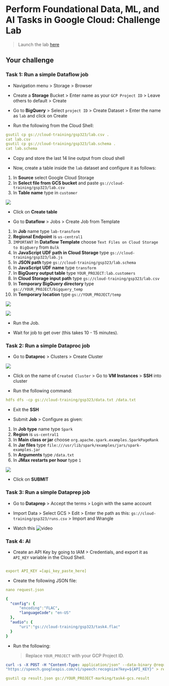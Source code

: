 # Perform Foundational Data, ML, and AI Tasks in Google Cloud: Challenge Lab

> Launch the lab [here](https://google.qwiklabs.com/focuses/11044?parent=catalog)

## Your challenge

### Task 1: Run a simple Dataflow job

* Navigation menu > Storage > Browser

* Create a **Storage** Bucket > Enter name as your `GCP Project ID` > Leave others to default > Create

* Go to **BigQuery** > Select `project ID` > Create Dataset > Enter the name as `lab` and click on Create

* Run the following from the Cloud Shell:

```yaml
gsutil cp gs://cloud-training/gsp323/lab.csv .
cat lab.csv
gsutil cp gs://cloud-training/gsp323/lab.schema .
cat lab.schema
```

* Copy and store the last 14 line output from cloud shell

* Now, create a table inside the `lab` dataset and configure it as follows:

1. In **Source** select Google Cloud Storage
2. In **Select file from GCS bucket** and paste `gs://cloud-training/gsp323/lab.csv`
3. In **Table name** type in `customer`

![](/media/dataflow_table.png)

* Click on **Create table**

* Go to **Dataflow** > Jobs > Create Job from Template

1. In **Job** name type `lab-transform`
2. **Regional Endpoint** is `us-central1`
3. `IMPORTANT` In **Dataflow Template** choose `Text Files on Cloud Storage to BigQuery` from `Bulk`
4. In **JavaScript UDF path in Cloud Storage** type `gs://cloud-training/gsp323/lab.js`
5. In **JSON path** type `gs://cloud-training/gsp323/lab.schema`
6. In **JavaScript UDF name** type `transform`
7. In **BigQuery output table** type `YOUR_PROJECT:lab.customers`
8. In **Cloud Storage input path** type `gs://cloud-training/gsp323/lab.csv`
9. In **Temporary BigQuery directory** type `gs://YOUR_PROJECT/bigquery_temp`
10. In **Temporary location** type `gs://YOUR_PROJECT/temp`

![](/media/jobpage_1.png)

![](/media/jobpage_2.png)

* Run the Job.

* Wait for job to get over (this takes 10 - 15 minutes).

### Task 2: Run a simple Dataproc job

* Go to **Dataproc** > Clusters > Create Cluster

![](/media/creatingcluster.png)

* Click on the name of `Created Cluster` > Go to **VM Instances** > **SSH** into cluster

* Run the following command: 

```yaml
hdfs dfs -cp gs://cloud-training/gsp323/data.txt /data.txt
```

* Exit the **SSH**

* Submit **Job** > Configure as given:

1. In **Job type** name type `Spark`
2. **Region** is `us-central1`
3. In **Main class or jar** choose `org.apache.spark.examples.SparkPageRank`
4. In **Jar files** type `file:///usr/lib/spark/examples/jars/spark-examples.jar`
5. In **Arguments** type `/data.txt`
6. In **JMax restarts per hour** type `1`

![](/media/jobpage_3.png)

* Click on **SUBMIT**

### Task 3: Run a simple Dataprep job

* Go to **Dataprep** > Accept the terms > Login with the same account

* Import Data > Select GCS > Edit > Enter the path as this: `gs://cloud-training/gsp323/runs.csv` > Import and Wrangle

* Watch this ![video](https://www.youtube.com/watch?v=FTnK26oRj8g)

### Task 4: AI

* Create an API Key by going to IAM > Credentials, and export it as `API_KEY` variable in the Cloud Shell. 

```yaml

export API_KEY =[api_key_paste_here]

```

* Create the following JSON file:

```yaml
nano request.json
```

```yaml
{
  "config": {
      "encoding":"FLAC",
      "languageCode": "en-US"
  },
  "audio": {
      "uri":"gs://cloud-training/gsp323/task4.flac"
  }
}
```

* Run the following:

  > Replace `YOUR_PROJECT` with your GCP Project ID.

```yaml
curl -s -X POST -H "Content-Type: application/json" --data-binary @request.json \
"https://speech.googleapis.com/v1/speech:recognize?key=${API_KEY}" > result.json

gsutil cp result.json gs://YOUR_PROJECT-marking/task4-gcs.result
```



